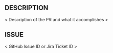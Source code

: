 DESCRIPTION
-----------
< Description of the PR and what it accomplishes >

ISSUE
------

< GitHub Issue ID or Jira Ticket ID >
